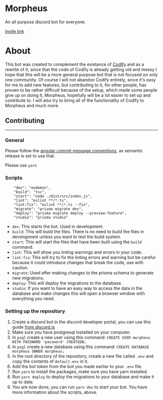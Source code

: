 # Morpheus

An all purpose discord bot for everyone.

[Invite link](https://discord.com/api/oauth2/authorize?client_id=927533069211172885&permissions=8&scope=bot)

# About

This bot was created to complement the existance of [Codify](https://github.com/CCodeCommunity/Codify) and as a rewrite of it, since that the code of Codify is already getting old and messy I hope that this will be a more general purpose bot that is not focused on only one community. Of course I will not abandon Codify entirely, since it's easy for me to add new features, but contributing to it, for other people, has proven to be rather difficult because of the setup, which made some people give up on doing it, Morpheus, hopefully will be a lot easier to set up and contribute to. I will also try to bring all of the functionality of Codify to Morpheus and much more.

## Contributing
----
### General
Please follow the [angular commit message conventions](https://github.com/angular/angular/blob/master/CONTRIBUTING.md#-commit-message-format), as semantic release is set to use that.

Please use `yarn`

### Scripts

```
    "dev": "nodemon",
    "build": "tsc",
    "start": "node ./dist/src/index.js",
    "lint": "eslint **/*.ts",
    "lint:fix": "eslint **/*.ts --fix",
    "migrate": "prisma migrate dev",
    "deploy": "prisma migrate deploy --preview-feature",
    "studio": "prisma studio"
```

- `dev`: This starts the bot. Used in development.
- `build`: This will build the files. There is no need to build the files in development unless you want to test the build system.
- `start`: This will start the files that have been built using the `build` command.
- `lint`: This will show you linting warnings and errors in your code.
- `lint:fix`: This will try to fix the linting errors and warning but be careful because it could introduce changes that break the code, use with caution.
- `migrate`: Used after making changes to the prisma schema to generate new migrations.
- `deploy`: This will deploy the migrations to the database.
- `studio`: If you want to have an easy way to access the data in the database and make changes this will open a browser window with everything you need.

### Setting up the repository

1. Create a discord bot in the discord developer portal, you can use this guide [from discord.js](https://discordjs.guide/preparations/setting-up-a-bot-application.html#creating-your-bot)
2. Make sure you have postgresql installed on your computer.
3. In `psql` create a new user using this command: `CREATE USER morpheus WITH PASSWORD 'password' CREATEDB;`
4. In `psql` create a new database using this command: `CREATE DATABASE morpheus OWNER morpheus;`
5. In the root directory of the repository, create a new file called `.env` and copy the contents of `default.env` in it.
6. Add the bot token from the bot you made earlier to your `.env` file.
7. Run `yarn` to install the packages, make sure you have yarn installed.
8. Run `yarn deploy` to deploy the migrations to your database and make it up to date.
9. You are now done, you can run `yarn dev` to start your bot. You have more information about the scripts, above.




